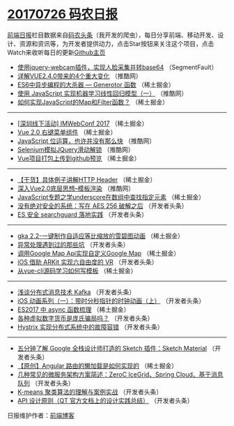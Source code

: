 # [20170726 码农日报](http://hao.caibaojian.com/date/2017/07/26)

[前端日报](http://caibaojian.com/c/news)栏目数据来自[码农头条](http://hao.caibaojian.com/)（我开发的爬虫），每日分享前端、移动开发、设计、资源和资讯等，为开发者提供动力，点击Star按钮来关注这个项目，点击Watch来收听每日的更新[Github主页](https://github.com/kujian/frontendDaily)
* [使用jquery-webcam插件，实现人脸采集并转base64](http://hao.caibaojian.com/45586.html) （SegmentFault）
* [详解VUE2.4.0带来的4个重大变化](http://hao.caibaojian.com/45575.html) （推酷网）
* [ES6中异步编程的大杀器 &#8212; Generotor 函数](http://hao.caibaojian.com/45602.html) （稀土掘金）
* [使用 JavaScript 实现机器学习线性回归模型（一）](http://hao.caibaojian.com/45576.html) （推酷网）
* [如何实现JavaScript的Map和Filter函数？](http://hao.caibaojian.com/45596.html) （稀土掘金）

***
* [[深圳线下活动] IMWebConf 2017](http://hao.caibaojian.com/45597.html) （稀土掘金）
* [Vue 2.0 右键菜单组件](http://hao.caibaojian.com/45601.html) （稀土掘金）
* [JavaScript 位运算，也许并没有那么快](http://hao.caibaojian.com/45572.html) （推酷网）
* [Selenium模拟JQuery滑动解锁](http://hao.caibaojian.com/45573.html) （推酷网）
* [Vue项目打包上传到github预览](http://hao.caibaojian.com/45594.html) （稀土掘金）

***
* [【干货】具体例子讲解HTTP Header](http://hao.caibaojian.com/45600.html) （稀土掘金）
* [深入Vue2.0底层思想–模板渲染](http://hao.caibaojian.com/45574.html) （推酷网）
* [JavaScript专题之学underscore在数组中查找指定元素](http://hao.caibaojian.com/45591.html) （稀土掘金）
* [没有绝对安全的系统：写在 AES 256 破解之后](http://hao.caibaojian.com/45626.html) （开发者头条）
* [ES 安全 searchguard 落地实践](http://hao.caibaojian.com/45629.html) （开发者头条）

***
* [gka 2.2-一键制作自适应等比缩放的雪碧图动画](http://hao.caibaojian.com/45598.html) （稀土掘金）
* [异常处理遇到过的那些坑](http://hao.caibaojian.com/45622.html) （开发者头条）
* [调用Google Map Api实现自定义Google Map](http://hao.caibaojian.com/45599.html) （稀土掘金）
* [iOS 借助 ARKit 实现六自由度的 VR](http://hao.caibaojian.com/45625.html) （开发者头条）
* [从vue-cli源码学习如何写模板](http://hao.caibaojian.com/45592.html) （稀土掘金）

***
* [浅谈分布式消息技术 Kafka](http://hao.caibaojian.com/45616.html) （开发者头条）
* [iOS 动画系列（一）：带时分秒指针的时钟动画（上）](http://hao.caibaojian.com/45627.html) （开发者头条）
* [ES2017 中 async 函数梳理](http://hao.caibaojian.com/45593.html) （稀土掘金）
* [各种虚拟数字货币是庞氏骗局吗？](http://hao.caibaojian.com/45617.html) （开发者头条）
* [Hystrix 实现分布式系统中的故障容错](http://hao.caibaojian.com/45628.html) （开发者头条）

***
* [五分钟了解 Google 全栈设计师打造的 Sketch 插件：Sketch Material](http://hao.caibaojian.com/45618.html) （开发者头条）
* [【原创】Angular 路由的懒加载是如何实现的](http://hao.caibaojian.com/45595.html) （稀土掘金）
* [几种常见的微服务架构方案简述：ZeroC IceGrid、Spring Cloud、基于消息队列](http://hao.caibaojian.com/45619.html) （开发者头条）
* [K-means 聚类算法的理解与案例实战](http://hao.caibaojian.com/45630.html) （开发者头条）
* [API 设计原则（QT 官方文档上的设计实践总结）](http://hao.caibaojian.com/45620.html) （开发者头条）

日报维护作者：[前端博客](http://caibaojian.com/) 